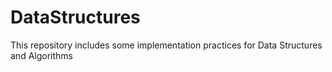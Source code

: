 # DataStructures
This repository includes some implementation practices for Data Structures and Algorithms
